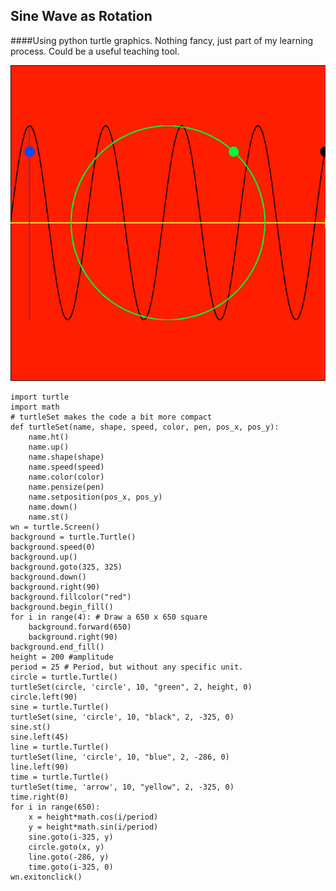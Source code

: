 ## Sine Wave as Rotation
####Using python turtle graphics.
Nothing fancy, just part of my learning process. Could be a useful teaching tool.

![Screenshot](screenshot.png)

	import turtle
	import math
	# turtleSet makes the code a bit more compact
	def turtleSet(name, shape, speed, color, pen, pos_x, pos_y):
	    name.ht()
	    name.up()
	    name.shape(shape)
	    name.speed(speed)
	    name.color(color)
	    name.pensize(pen)
	    name.setposition(pos_x, pos_y)
	    name.down()
	    name.st()
	wn = turtle.Screen()
	background = turtle.Turtle()
	background.speed(0)
	background.up()
	background.goto(325, 325)
	background.down()
	background.right(90)
	background.fillcolor("red")
	background.begin_fill()
	for i in range(4): # Draw a 650 x 650 square
	    background.forward(650)
	    background.right(90)
	background.end_fill()
	height = 200 #amplitude
	period = 25 # Period, but without any specific unit.
	circle = turtle.Turtle()
	turtleSet(circle, 'circle', 10, "green", 2, height, 0)
	circle.left(90)
	sine = turtle.Turtle()
	turtleSet(sine, 'circle', 10, "black", 2, -325, 0)
	sine.st()
	sine.left(45)
	line = turtle.Turtle()
	turtleSet(line, 'circle', 10, "blue", 2, -286, 0)
	line.left(90)
	time = turtle.Turtle()
	turtleSet(time, 'arrow', 10, "yellow", 2, -325, 0)
	time.right(0)
	for i in range(650):
	    x = height*math.cos(i/period)
	    y = height*math.sin(i/period)
	    sine.goto(i-325, y)
	    circle.goto(x, y)
	    line.goto(-286, y)
	    time.goto(i-325, 0)
	wn.exitonclick()
